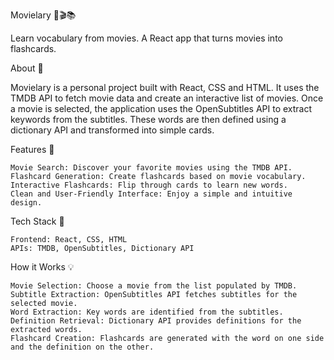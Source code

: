 Movielary 🍿🎬📚

Learn vocabulary from movies. A React app that turns movies into flashcards.

About 🎥

Movielary is a personal project built with React, CSS and HTML. It uses the TMDB API to fetch movie data and create an interactive list of movies. Once a movie is selected, the application uses the OpenSubtitles API to extract keywords from the subtitles. These words are then defined using a dictionary API and transformed into simple cards.

Features 🌟

    Movie Search: Discover your favorite movies using the TMDB API.
    Flashcard Generation: Create flashcards based on movie vocabulary.
    Interactive Flashcards: Flip through cards to learn new words.
    Clean and User-Friendly Interface: Enjoy a simple and intuitive design.

Tech Stack 🚀

    Frontend: React, CSS, HTML
    APIs: TMDB, OpenSubtitles, Dictionary API

How it Works 💡

    Movie Selection: Choose a movie from the list populated by TMDB.
    Subtitle Extraction: OpenSubtitles API fetches subtitles for the selected movie.
    Word Extraction: Key words are identified from the subtitles.
    Definition Retrieval: Dictionary API provides definitions for the extracted words.
    Flashcard Creation: Flashcards are generated with the word on one side and the definition on the other.
